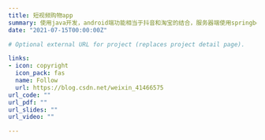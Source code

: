 ```yaml
---
title: 短视频购物app
summary: 使用java开发，android端功能相当于抖音和淘宝的结合，服务器端使用springboot框架
date: "2021-07-15T00:00:00Z"

# Optional external URL for project (replaces project detail page).

links:
- icon: copyright
  icon_pack: fas
  name: Follow
  url: https://blog.csdn.net/weixin_41466575
url_code: ""
url_pdf: ""
url_slides: ""
url_video: ""

---
```

